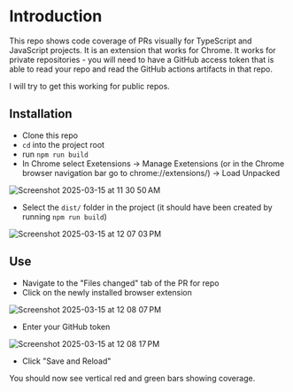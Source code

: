 # Introduction

This repo shows code coverage of PRs visually for TypeScript and JavaScript projects. It is an extension that works for Chrome. It works for private repositories - you will need to have a GitHub access token that is able to read your repo and read the GitHub actions artifacts in that repo.

I will try to get this working for public repos.

## Installation

- Clone this repo
- `cd` into the project root
- run `npm run build`
- In Chrome select Exetensions -> Manage Exetensions (or in the Chrome browser navigation bar go to chrome://extensions/) -> Load Unpacked

![Screenshot 2025-03-15 at 11 30 50 AM](https://github.com/user-attachments/assets/eb0fd3b8-71ee-48ba-a9e1-d23676f24ddf)

- Select the `dist/` folder in the project (it should have been created by running `npm run build`)

![Screenshot 2025-03-15 at 12 07 03 PM](https://github.com/user-attachments/assets/bcff1151-3734-4276-b5e6-5cd0c22b746e)

## Use

- Navigate to the "Files changed" tab of the PR for repo
- Click on the newly installed browser extension

![Screenshot 2025-03-15 at 12 08 07 PM](https://github.com/user-attachments/assets/8f0c3850-0177-48f5-8b58-01ccaab47ab5)

- Enter your GitHub token

![Screenshot 2025-03-15 at 12 08 17 PM](https://github.com/user-attachments/assets/fc155db1-0454-48d5-b865-445ff747f8e7)

- Click "Save and Reload"

You should now see vertical red and green bars showing coverage.

